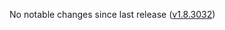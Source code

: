 No notable changes since last release ([v1.8.3032](https://github.com/rotators/Fo1in2/releases/tag/v1.8.3032))
